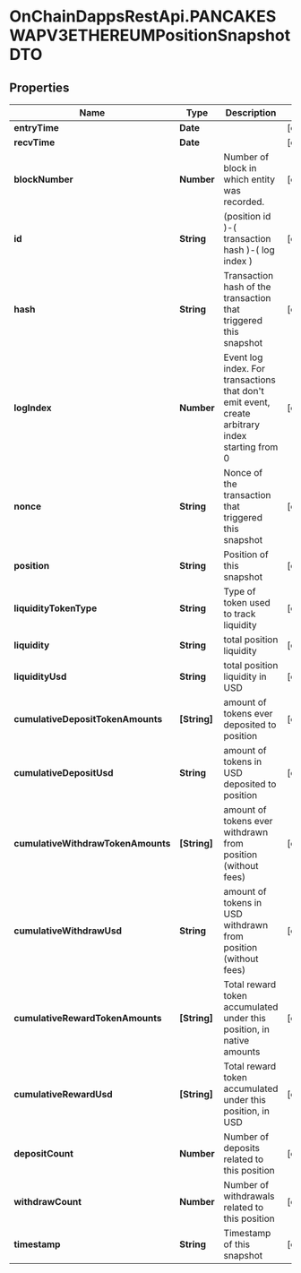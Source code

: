 # OnChainDappsRestApi.PANCAKESWAPV3ETHEREUMPositionSnapshotDTO

## Properties

Name | Type | Description | Notes
------------ | ------------- | ------------- | -------------
**entryTime** | **Date** |  | [optional] 
**recvTime** | **Date** |  | [optional] 
**blockNumber** | **Number** | Number of block in which entity was recorded. | [optional] 
**id** | **String** |  (position id )-( transaction hash )-( log index )  | [optional] 
**hash** | **String** | Transaction hash of the transaction that triggered this snapshot | [optional] 
**logIndex** | **Number** | Event log index. For transactions that don&#39;t emit event, create arbitrary index starting from 0 | [optional] 
**nonce** | **String** | Nonce of the transaction that triggered this snapshot | [optional] 
**position** | **String** | Position of this snapshot | [optional] 
**liquidityTokenType** | **String** | Type of token used to track liquidity | [optional] 
**liquidity** | **String** | total position liquidity | [optional] 
**liquidityUsd** | **String** | total position liquidity in USD | [optional] 
**cumulativeDepositTokenAmounts** | **[String]** | amount of tokens ever deposited to position | [optional] 
**cumulativeDepositUsd** | **String** | amount of tokens in USD deposited to position | [optional] 
**cumulativeWithdrawTokenAmounts** | **[String]** | amount of tokens ever withdrawn from position (without fees) | [optional] 
**cumulativeWithdrawUsd** | **String** | amount of tokens in USD withdrawn from position (without fees) | [optional] 
**cumulativeRewardTokenAmounts** | **[String]** | Total reward token accumulated under this position, in native amounts | [optional] 
**cumulativeRewardUsd** | **[String]** | Total reward token accumulated under this position, in USD | [optional] 
**depositCount** | **Number** | Number of deposits related to this position | [optional] 
**withdrawCount** | **Number** | Number of withdrawals related to this position | [optional] 
**timestamp** | **String** | Timestamp of this snapshot | [optional] 


